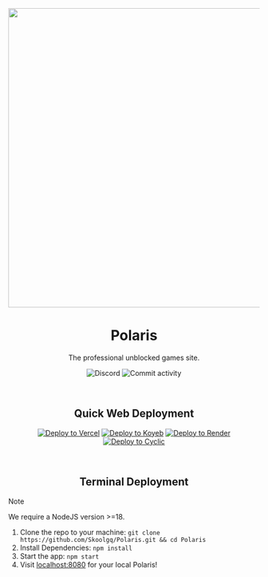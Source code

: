 <div align="center">
  <img src="https://github.com/Skoolgq/Polaris/assets/93336301/dc994d43-06f4-4947-a15f-226c840f6880" width="600px">

  <h1>Polaris</h1>
  <p>The professional unblocked games site.</p>

  ![Discord](https://img.shields.io/discord/950407933408198717?label=Discord&style=for-the-badge)
  ![Commit activity](https://img.shields.io/github/commit-activity/w/SkoolGQ/Polaris?style=for-the-badge)
  
  <br>
  <h2>Quick Web Deployment</h2>

[![Deploy to Vercel](https://binbashbanana.github.io/deploy-buttons/buttons/remade/vercel.svg)](https://vercel.com/new/clone?repository-url=https://github.com/Skoolgq/Polaris)
[![Deploy to Koyeb](https://binbashbanana.github.io/deploy-buttons/buttons/remade/koyeb.svg)](https://app.koyeb.com/deploy?type=git&repository=github.com/Skoolgq/Polaris&branch=main&name=Polaris)
[![Deploy to Render](https://binbashbanana.github.io/deploy-buttons/buttons/remade/render.svg)](https://render.com/deploy?repo=https://github.com/Skoolgq/Polaris)
[![Deploy to Cyclic](https://binbashbanana.github.io/deploy-buttons/buttons/remade/cyclic.svg)](https://app.cyclic.sh/api/app/deploy/Skoolgq/Polaris)

  <br>
  <h2>Terminal Deployment</h2>
</div>

> [!NOTE]
> We require a NodeJS version >=18.

1. Clone the repo to your machine: `git clone https://github.com/Skoolgq/Polaris.git && cd Polaris`
2. Install Dependencies: `npm install`
3. Start the app: `npm start`
4. Visit [localhost:8080](http://localhost:8080) for your local Polaris!
